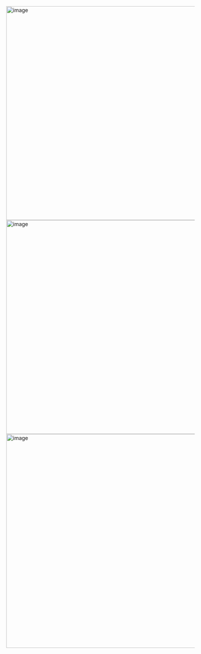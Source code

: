 <img width="571" alt="image" src="https://user-images.githubusercontent.com/37501487/206825038-cc955b75-1aa2-4ddc-b3e5-d844fbbf51d1.png">

<img width="571" alt="image" src="https://user-images.githubusercontent.com/37501487/206825062-0e534745-2681-40ed-a662-314b3ff2ff4b.png">

<img width="571" alt="image" src="https://user-images.githubusercontent.com/37501487/206825069-eb277c58-edbd-452b-be65-f07983542974.png">
